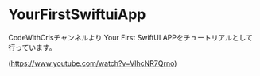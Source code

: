 # YourFirstSwiftuiApp
CodeWithCrisチャンネルより
Your First SwiftUI APPをチュートリアルとして行っています。

(https://www.youtube.com/watch?v=VlhcNR7Qrno)
